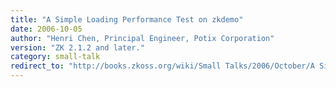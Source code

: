 ```yaml
---
title: "A Simple Loading Performance Test on zkdemo"
date: 2006-10-05
author: "Henri Chen, Principal Engineer, Potix Corporation"
version: "ZK 2.1.2 and later."
category: small-talk
redirect_to: "http://books.zkoss.org/wiki/Small Talks/2006/October/A Simple Loading Performance Test on zkdemo"
---
```

